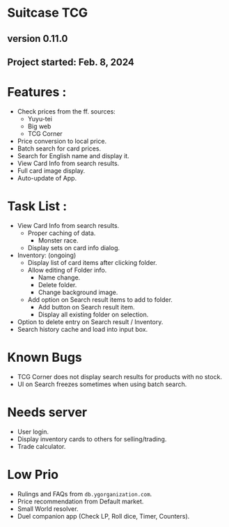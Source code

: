 # Suitcase TCG
## version 0.11.0
## Project started: Feb. 8, 2024

# Features :
- Check prices from the ff. sources:
  - Yuyu-tei
  - Big web
  - TCG Corner
- Price conversion to local price.
- Batch search for card prices.
- Search for English name and display it.
- View Card Info from search results.
- Full card image display.
- Auto-update of App.

# Task List :
- View Card Info from search results.
  - Proper caching of data.
    - Monster race.
  - Display sets on card info dialog.
- Inventory: (ongoing)
  - Display list of card items after clicking folder.
  - Allow editing of Folder info.
    - Name change.
    - Delete folder.
    - Change background image.
  - Add option on Search result items to add to folder.
    - Add button on Search result item.
    - Display all existing folder on selection.
- Option to delete entry on Search result / Inventory.
- Search history cache and load into input box.

# Known Bugs
- TCG Corner does not display search results for products with no stock.
- UI on Search freezes sometimes when using batch search.

# Needs server
- User login.
- Display inventory cards to others for selling/trading.
- Trade calculator.

# Low Prio
- Rulings and FAQs from ``db.ygorganization.com``.
- Price recommendation from Default market.
- Small World resolver.
- Duel companion app (Check LP, Roll dice, Timer, Counters).
